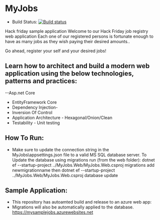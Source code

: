# MyJobs
- Build Status: [![Build status](https://dev.azure.com/alexMaina/MyJobs/_apis/build/status/MyJobs-CI)](https://dev.azure.com/alexMaina/MyJobs/_build/latest?definitionId=54)

Hack friday sample application
Welcome to our Hack Friday job registry web application
Each one of our registered persons is fortunate enough to have as many jobs as they wish paying their desired amounts..

Go ahead, register your self and your desired jobs!

## Learn how to architect and build a modern web application using the below technologies, patterns and practices:
--Asp.net Core
- EntityFramework Core
- Dependency Injection- 
- Inversion Of Control
- Application Architecture - Hexagonal/Onion/Clean
- Testability - Unit testing

## How To Run:
- Make sure to update the connection string in the MyJobs\appsettings.json file to a valid MS SQL database server.
To Update the database using migrations run (from the web folder):
dotnet ef --startup-project ../MyJobs.Web/MyJobs.Web.csproj  migrations add newmigrationname
 then
dotnet ef --startup-project ../MyJobs.Web/MyJobs.Web.csproj  database update



## Sample Application:
- This repository has autoamted build and release to an azure web app:
- Migrations will also be automatically applied to the database.
https://mysamplejobs.azurewebsites.net
